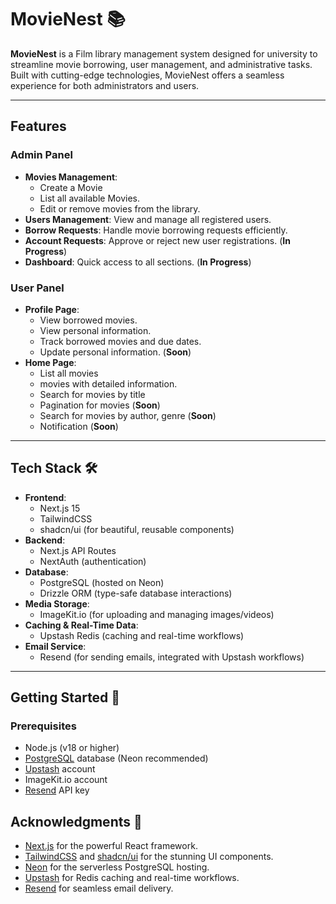 # MovieNest 📚

**MovieNest** is a Film library management system designed for university to streamline movie borrowing, user management, and administrative tasks. Built with cutting-edge technologies, MovieNest offers a seamless experience for both administrators and users.

---

## Features

### Admin Panel

- **Movies Management**:
  - Create a Movie
  - List all available Movies.
  - Edit or remove movies from the library.
- **Users Management**: View and manage all registered users.
- **Borrow Requests**: Handle movie borrowing requests efficiently.
- **Account Requests**: Approve or reject new user registrations. (**In Progress**)
- **Dashboard**: Quick access to all sections. (**In Progress**)

### User Panel

- **Profile Page**:
  - View borrowed movies.
  - View personal information.
  - Track borrowed movies and due dates.
  - Update personal information. (**Soon**)
- **Home Page**:
  - List all movies
  - movies with detailed information.
  - Search for movies by title
  - Pagination for movies (**Soon**)
  - Search for movies by author, genre (**Soon**)
  - Notification (**Soon**)

---

## Tech Stack 🛠️

- **Frontend**:
  - Next.js 15
  - TailwindCSS
  - shadcn/ui (for beautiful, reusable components)
- **Backend**:
  - Next.js API Routes
  - NextAuth (authentication)
- **Database**:
  - PostgreSQL (hosted on Neon)
  - Drizzle ORM (type-safe database interactions)
- **Media Storage**:
  - ImageKit.io (for uploading and managing images/videos)
- **Caching & Real-Time Data**:
  - Upstash Redis (caching and real-time workflows)
- **Email Service**:
  - Resend (for sending emails, integrated with Upstash workflows)

---

## Getting Started 🚀

### Prerequisites

- Node.js (v18 or higher)
- [PostgreSQL](https://console.neon.tech/app/projects) database (Neon recommended)
- [Upstash](https://upstash.com/) account
- ImageKit.io account
- [Resend](https://resend.com/emails) API key




## Acknowledgments 🙏

- [Next.js](https://nextjs.org/) for the powerful React framework.  
- [TailwindCSS](https://tailwindcss.com/) and [shadcn/ui](https://ui.shadcn.com/) for the stunning UI components.  
- [Neon](https://neon.tech/) for the serverless PostgreSQL hosting.  
- [Upstash](https://upstash.com/) for Redis caching and real-time workflows.  
- [Resend](https://resend.com/) for seamless email delivery. 
